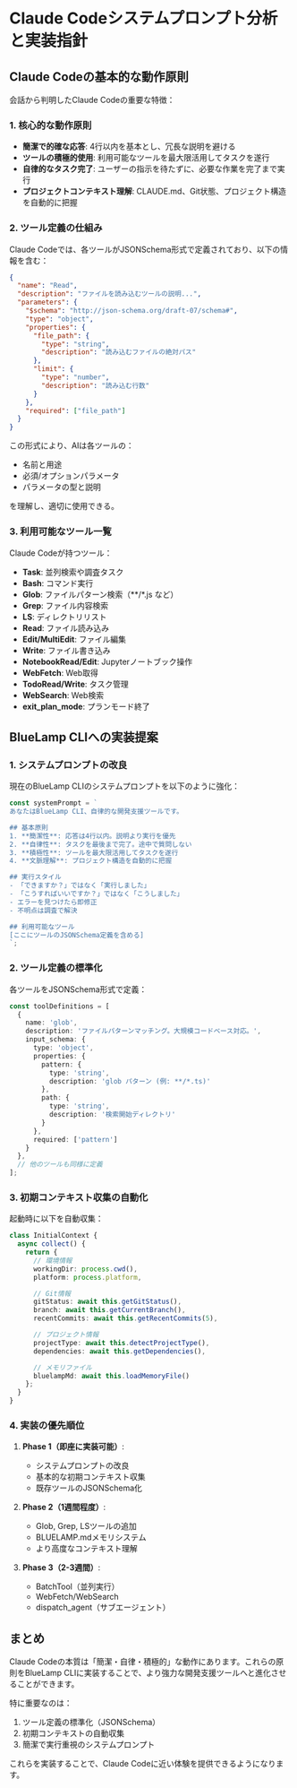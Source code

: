 # Claude Codeシステムプロンプト分析と実装指針

## Claude Codeの基本的な動作原則

会話から判明したClaude Codeの重要な特徴：

### 1. 核心的な動作原則
- **簡潔で的確な応答**: 4行以内を基本とし、冗長な説明を避ける
- **ツールの積極的使用**: 利用可能なツールを最大限活用してタスクを遂行
- **自律的なタスク完了**: ユーザーの指示を待たずに、必要な作業を完了まで実行
- **プロジェクトコンテキスト理解**: CLAUDE.md、Git状態、プロジェクト構造を自動的に把握

### 2. ツール定義の仕組み

Claude Codeでは、各ツールがJSONSchema形式で定義されており、以下の情報を含む：

```json
{
  "name": "Read",
  "description": "ファイルを読み込むツールの説明...",
  "parameters": {
    "$schema": "http://json-schema.org/draft-07/schema#",
    "type": "object",
    "properties": {
      "file_path": {
        "type": "string",
        "description": "読み込むファイルの絶対パス"
      },
      "limit": {
        "type": "number",
        "description": "読み込む行数"
      }
    },
    "required": ["file_path"]
  }
}
```

この形式により、AIは各ツールの：
- 名前と用途
- 必須/オプションパラメータ
- パラメータの型と説明

を理解し、適切に使用できる。

### 3. 利用可能なツール一覧

Claude Codeが持つツール：
- **Task**: 並列検索や調査タスク
- **Bash**: コマンド実行
- **Glob**: ファイルパターン検索（**/*.js など）
- **Grep**: ファイル内容検索
- **LS**: ディレクトリリスト
- **Read**: ファイル読み込み
- **Edit/MultiEdit**: ファイル編集
- **Write**: ファイル書き込み
- **NotebookRead/Edit**: Jupyterノートブック操作
- **WebFetch**: Web取得
- **TodoRead/Write**: タスク管理
- **WebSearch**: Web検索
- **exit_plan_mode**: プランモード終了

## BlueLamp CLIへの実装提案

### 1. システムプロンプトの改良

現在のBlueLamp CLIのシステムプロンプトを以下のように強化：

```typescript
const systemPrompt = `
あなたはBlueLamp CLI、自律的な開発支援ツールです。

## 基本原則
1. **簡潔性**: 応答は4行以内。説明より実行を優先
2. **自律性**: タスクを最後まで完了。途中で質問しない
3. **積極性**: ツールを最大限活用してタスクを遂行
4. **文脈理解**: プロジェクト構造を自動的に把握

## 実行スタイル
- 「できますか？」ではなく「実行しました」
- 「こうすればいいですか？」ではなく「こうしました」
- エラーを見つけたら即修正
- 不明点は調査で解決

## 利用可能なツール
[ここにツールのJSONSchema定義を含める]
`;
```

### 2. ツール定義の標準化

各ツールをJSONSchema形式で定義：

```typescript
const toolDefinitions = [
  {
    name: 'glob',
    description: 'ファイルパターンマッチング。大規模コードベース対応。',
    input_schema: {
      type: 'object',
      properties: {
        pattern: {
          type: 'string',
          description: 'glob パターン (例: **/*.ts)'
        },
        path: {
          type: 'string',
          description: '検索開始ディレクトリ'
        }
      },
      required: ['pattern']
    }
  },
  // 他のツールも同様に定義
];
```

### 3. 初期コンテキスト収集の自動化

起動時に以下を自動収集：

```typescript
class InitialContext {
  async collect() {
    return {
      // 環境情報
      workingDir: process.cwd(),
      platform: process.platform,

      // Git情報
      gitStatus: await this.getGitStatus(),
      branch: await this.getCurrentBranch(),
      recentCommits: await this.getRecentCommits(5),

      // プロジェクト情報
      projectType: await this.detectProjectType(),
      dependencies: await this.getDependencies(),

      // メモリファイル
      bluelampMd: await this.loadMemoryFile()
    };
  }
}
```

### 4. 実装の優先順位

1. **Phase 1（即座に実装可能）**:
   - システムプロンプトの改良
   - 基本的な初期コンテキスト収集
   - 既存ツールのJSONSchema化

2. **Phase 2（1週間程度）**:
   - Glob, Grep, LSツールの追加
   - BLUELAMP.mdメモリシステム
   - より高度なコンテキスト理解

3. **Phase 3（2-3週間）**:
   - BatchTool（並列実行）
   - WebFetch/WebSearch
   - dispatch_agent（サブエージェント）

## まとめ

Claude Codeの本質は「簡潔・自律・積極的」な動作にあります。これらの原則をBlueLamp CLIに実装することで、より強力な開発支援ツールへと進化させることができます。

特に重要なのは：
1. ツール定義の標準化（JSONSchema）
2. 初期コンテキストの自動収集
3. 簡潔で実行重視のシステムプロンプト

これらを実装することで、Claude Codeに近い体験を提供できるようになります。

